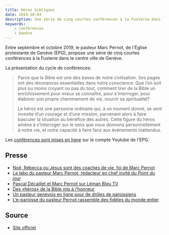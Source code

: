 ```yaml
---
title: Héros bibliques
date: 2019-10-03
description: Une série de cinq courtes conférences à la Fusterie dans le centre ville de Genève.
keywords: 
    - conférences
    - Genève
---
```


Entre septembre et octobre 2019, le pasteur Marc Pernot, de l'Église protestante de Genève (EPG), propose une série de cinq courtes conférences à la Fusterie dans le centre ville de Genève.

La présentation du cycle de conférences: 

> Parce que la Bible est une des bases de notre civilisation. Ses pages ont des résonances essentielles dans notre conscience. Que l’on soit plus ou moins croyant ou pas du tout, comment tirer de la Bible un enrichissement pour mieux se connaître, pour s’interroger, pour élaborer son propre cheminement de vie, nourrir sa spiritualité?
> 
> Le héros est une personne ordinaire qui, à un moment donné, se sent investie d’un courage et d’une mission, parvenant alors à faire basculer la situation au bénéfice des autres. Cette figure du héros amène à s’interroger sur le sens que nous donnons personnellement à notre vie, et notre capacité à faire face aux événements inattendus.

Les [conférences sont mises en ligne](https://www.youtube.com/user/protestantgeneve/featured) sur le compte Youtube de l'EPG.


## Presse

- [Noé, Rébecca ou Jésus sont des coaches de vie, foi de Marc Pernot](https://www.letemps.ch/societe/noe-rebecca-jesus-coaches-vie-foi-marc-pernot)
- [Le labo du pasteur Marc Pernot, rédacteur en chef invité du *Point du jour*](https://www.heidi.news/articles/le-labo-du-pasteur-marc-pernot-redacteur-en-chef-invite-du-point-du-jour)
- [Pascal Décaillet et Marc Pernot sur Léman Bleu TV](https://www.youtube.com/watch?v=3WZKQgSCfI4)
- [Des «héros» de la Bible mis à l’honneur](https://www.reformes.ch/eglises/2019/08/des-heros-de-la-bible-mis-lhonneur-reformes-septembre-2019-bible-theologie-marc)
- [Un pasteur genevois en ligne pour de drôles de paroissiens](https://www.tdg.ch/lematindimanche/pasteur-genevois-ligne-droles-paroissiens/story/17157223)
- [L’e-paroisse du pasteur Pernot rassemble des fidèles du monde entier](https://epaper.lematindimanche.ch/#article/200/Le%20Matin%20Dimanche/2019-09-15/12/100646605)

## Source

- [Site officiel](https://heros-bibliques.ch/)